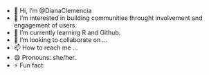 - 👋 Hi, I’m @DianaClemencia
- 👀 I’m interested in building communities throught involvement and engagement of users.
- 🌱 I’m currently learning R and Github.
- 💞️ I’m looking to collaborate on ...
- 📫 How to reach me ...
- 😄 Pronouns: she/her.
- ⚡ Fun fact: 

<!---
DianaClemencia/DianaClemencia is a ✨ special ✨ repository because its `README.md` (this file) appears on your GitHub profile.
You can click the Preview link to take a look at your changes.
--->

